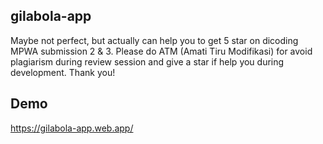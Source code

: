 ## gilabola-app
Maybe not perfect, but actually can help you to get 5 star on dicoding MPWA submission 2 & 3. Please do ATM (Amati Tiru Modifikasi) for avoid plagiarism during review session and give a star if help you during development. Thank you!

## Demo
https://gilabola-app.web.app/
